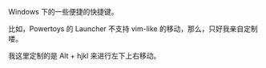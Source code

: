 Windows 下的一些便捷的快捷键。

比如，Powertoys 的 Launcher 不支持 vim-like 的移动，那么，只好我亲自定制喽。

我这里定制的是 Alt + hjkl 来进行左下上右移动。

